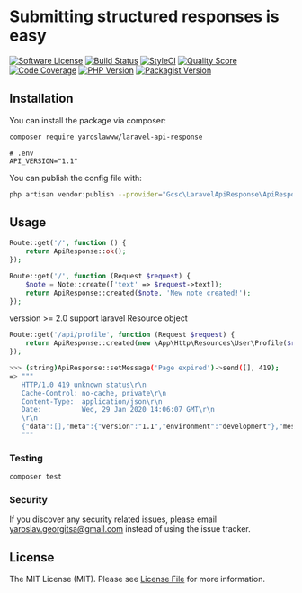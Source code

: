 # Submitting structured responses is easy

[![Software License](https://img.shields.io/badge/license-MIT-brightgreen.svg?style=flat-square)](LICENSE.md)
[![Build Status](https://travis-ci.org/yaroslawww/laravel-api-response.svg?branch=master)](https://travis-ci.org/yaroslawww/laravel-api-response) 
[![StyleCI](https://github.styleci.io/repos/216011310/shield?branch=master&style=flat-square)](https://github.styleci.io/repos/216011310)
[![Quality Score](https://img.shields.io/scrutinizer/g/yaroslawww/laravel-api-response.svg?b=master)](https://scrutinizer-ci.com/g/yaroslawww/laravel-api-response/?branch=master)
[![Code Coverage](https://scrutinizer-ci.com/g/yaroslawww/laravel-api-response/badges/coverage.png?b=master)](https://scrutinizer-ci.com/g/yaroslawww/laravel-api-response/?branch=master)
[![PHP Version](https://img.shields.io/travis/php-v/yaroslawww/laravel-api-response.svg?style=flat-square)](https://packagist.org/packages/yaroslawww/laravel-api-response)
[![Packagist Version](https://img.shields.io/packagist/v/yaroslawww/laravel-api-response.svg)](https://packagist.org/packages/yaroslawww/laravel-api-response)

## Installation

You can install the package via composer:

```bash
composer require yaroslawww/laravel-api-response
```
```env
# .env
API_VERSION="1.1"
```

You can publish the config file with:
```bash
php artisan vendor:publish --provider="Gcsc\LaravelApiResponse\ApiResponseProvider" --tag="config"
```

## Usage

```php
Route::get('/', function () {
    return ApiResponse::ok();
});
```
```php
Route::get('/', function (Request $request) {
    $note = Note::create(['text' => $request->text]);
    return ApiResponse::created($note, 'New note created!');
});
```
verssion >= 2.0 support laravel Resource object
```php
Route::get('/api/profile', function (Request $request) {
    return ApiResponse::created(new \App\Http\Resources\User\Profile($request->user()));
});
```

```bash
>>> (string)ApiResponse::setMessage('Page expired')->send([], 419);
=> """
   HTTP/1.0 419 unknown status\r\n
   Cache-Control: no-cache, private\r\n
   Content-Type:  application/json\r\n
   Date:          Wed, 29 Jan 2020 14:06:07 GMT\r\n
   \r\n
   {"data":[],"meta":{"version":"1.1","environment":"development"},"message":"Page expired"}
   """
```

### Testing

``` bash
composer test
```

### Security

If you discover any security related issues, please email yaroslav.georgitsa@gmail.com instead of using the issue tracker.

## License

The MIT License (MIT). Please see [License File](LICENSE.md) for more information.
